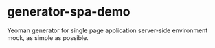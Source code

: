 # generator-spa-demo
Yeoman generator for single page application server-side environment mock, as simple as possible.
